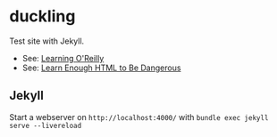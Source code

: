 # duckling

Test site with Jekyll.

* See: [Learning O'Reilly](https://learning.oreilly.com/home/)
* See: [Learn Enough HTML to Be Dangerous](https://www.learnenough.com/html-tutorial/)

## Jekyll

Start a webserver on ```http://localhost:4000/``` with
```bundle exec jekyll serve --livereload```